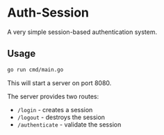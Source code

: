# Auth-Session

A very simple session-based authentication system.

## Usage

```bash
go run cmd/main.go
```

This will start a server on port 8080.

The server provides two routes:

- `/login` - creates a session 
- `/logout` - destroys the session
- `/authenticate` - validate the session


